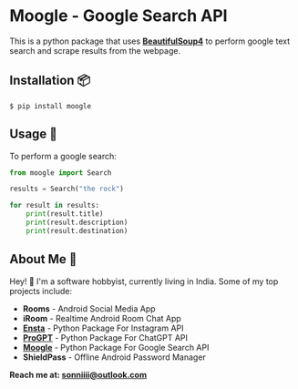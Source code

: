 # Moogle - Google Search API
This is a python package that uses [**BeautifulSoup4**](https://pypi.org/project/beautifulsoup4/) to perform google text search and scrape results from the webpage.

## Installation 📦
```shell
$ pip install moogle
```

## Usage 🚀
To perform a google search:
```python
from moogle import Search

results = Search("the rock")

for result in results:
    print(result.title)
    print(result.description)
    print(result.destination)
```

## About Me 🧔
Hey! 👋 I'm a software hobbyist, currently living in India. Some of my top projects include:

- **Rooms** - Android Social Media App
- **iRoom** - Realtime Android Room Chat App
- [**Ensta**](https://github.com/diezo/ensta) - Python Package For Instagram API
- [**ProGPT**](https://github.com/diezo/progpt) - Python Package For ChatGPT API
- [**Moogle**](https://github.com/diezo/moogle) - Python Package For Google Search API
- **ShieldPass** - Offline Android Password Manager

**Reach me at: sonniiii@outlook.com**
